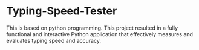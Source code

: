 # Typing-Speed-Tester
 This is based on python programming. This project resulted in a fully functional and interactive Python application that effectively measures and evaluates typing speed and accuracy.
